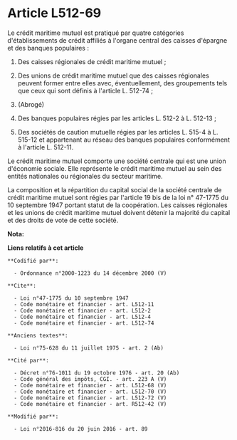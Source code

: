 # Article L512-69

Le crédit maritime mutuel est pratiqué par quatre catégories d'établissements de crédit affiliés à l'organe central des
caisses d'épargne et des banques populaires : 

1. Des caisses régionales de crédit maritime mutuel ; 

2. Des unions de crédit maritime mutuel que des caisses régionales peuvent former entre elles avec, éventuellement, des
groupements tels que ceux qui sont définis à l'article L. 512-74 ; 

3. (Abrogé) 

4. Des banques populaires régies par les articles L. 512-2 à L. 512-13 ; 

5. Des sociétés de caution mutuelle régies par les articles L. 515-4 à L. 515-12 et appartenant au réseau des banques
populaires conformément à l'article L. 512-11. 

Le crédit maritime mutuel comporte une société centrale qui est une union d'économie sociale. Elle représente le crédit
maritime mutuel au sein des entités nationales ou régionales du secteur maritime.  

La composition et la répartition du capital social de la société centrale de crédit maritime mutuel sont régies par l'article
19 bis de la loi n° 47-1775 du 10 septembre 1947 portant statut de la coopération. Les caisses régionales et les unions de
crédit maritime mutuel doivent détenir la majorité du capital et des droits de vote de cette société.

**Nota:**



**Liens relatifs à cet article**

	**Codifié par**:

	  - Ordonnance n°2000-1223 du 14 décembre 2000 (V)

	**Cite**:

	  - Loi n°47-1775 du 10 septembre 1947
	  - Code monétaire et financier - art. L512-11
	  - Code monétaire et financier - art. L512-2
	  - Code monétaire et financier - art. L512-4
	  - Code monétaire et financier - art. L512-74

	**Anciens textes**:

	  - Loi n°75-628 du 11 juillet 1975 - art. 2 (Ab)

	**Cité par**:

	  - Décret n°76-1011 du 19 octobre 1976 - art. 20 (Ab)
	  - Code général des impôts, CGI. - art. 223 A (V)
	  - Code monétaire et financier - art. L512-68 (V)
	  - Code monétaire et financier - art. L512-70 (V)
	  - Code monétaire et financier - art. L512-72 (V)
	  - Code monétaire et financier - art. R512-42 (V)

	**Modifié par**:

	  - Loi n°2016-816 du 20 juin 2016 - art. 89
